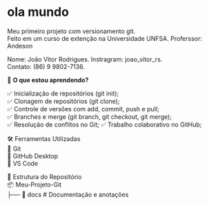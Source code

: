 # ola mundo
 Meu primeiro projeto com versionamento git.  
 Feito em um curso de extenção na Universidade UNFSA.
 Proferssor: Andeson

 Nome: João Vitor Rodrigues.
 Instragram: joao_vitor_rs.  
 Contato: (86) 9 9802-7136.  

   📌 **O que estou aprendendo?**


 ✅ Inicialização de repositórios (git init);  
 ✅ Clonagem de repositórios (git clone);  
 ✅ Controle de versões com add, commit, push e pull;  
 ✅ Branches e merge (git branch, git checkout, git merge);  
 ✅ Resolução de conflitos no Git; 
 ✅ Trabalho colaborativo no GitHub;

   🛠️ Ferramentas Utilizadas  
🔹 Git  
🔹 GitHub Desktop  
🔹 VS Code  

📂 Estrutura do Repositório  
📦 Meu-Projeto-Git  
├── 📁 docs           # Documentação e anotações  
 
